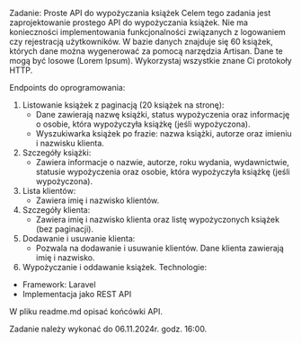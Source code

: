 Zadanie: Proste API do wypożyczania książek
Celem tego zadania jest zaprojektowanie prostego API do wypożyczania książek. Nie ma konieczności implementowania funkcjonalności związanych z logowaniem czy rejestracją użytkowników.
W bazie danych znajduje się 60 książek, których dane można wygenerować za pomocą narzędzia Artisan. Dane te mogą być losowe (Lorem Ipsum).
Wykorzystaj wszystkie znane Ci protokoły HTTP.

Endpoints do oprogramowania:
1. Listowanie książek z paginacją (20 książek na stronę):
    * Dane zawierają nazwę książki, status wypożyczenia oraz informację o osobie, która wypożyczyła książkę (jeśli wypożyczona).
    * Wyszukiwarka książek po frazie: nazwa książki, autorze oraz imieniu i nazwisku klienta.
2. Szczegóły książki:
    * Zawiera informacje o nazwie, autorze, roku wydania, wydawnictwie, statusie wypożyczenia oraz osobie, która wypożyczyła książkę (jeśli wypożyczona).
3. Lista klientów:
    * Zawiera imię i nazwisko klientów.
4. Szczegóły klienta:
    * Zawiera imię i nazwisko klienta oraz listę wypożyczonych książek (bez paginacji).
5. Dodawanie i usuwanie klienta:
    * Pozwala na dodawanie i usuwanie klientów. Dane klienta zawierają imię i nazwisko.
6. Wypożyczanie i oddawanie książek.
Technologie:
* Framework: Laravel
* Implementacja jako REST API

W pliku readme.md opisać końcówki API.

Zadanie należy wykonać do 06.11.2024r. godz. 16:00.
